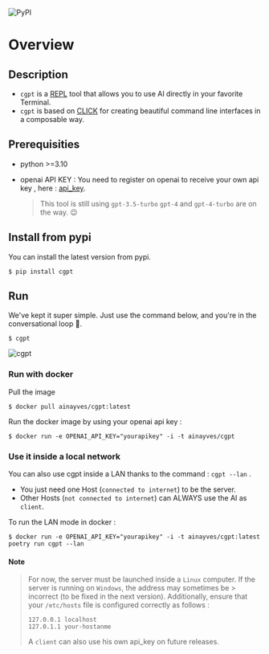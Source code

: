 ![PyPI](https://img.shields.io/pypi/v/cgpt)

# Overview

## Description

- `cgpt` is a [REPL](https://en.wikipedia.org/wiki/Read%E2%80%93eval%E2%80%93print_loop) tool that allows you to use AI directly in your favorite Terminal.
- `cgpt` is based on [CLICK](https://github.com/pallets/click) for creating beautiful command line interfaces in a composable way.

##  Prerequisities

- python >=3.10
- openai API KEY :
  You need to register on openai to receive your own api key , here : [api_key](https://platform.openai.com/account/api-keys).

  > This tool is still using `gpt-3.5-turbo` 
  > `gpt-4` and `gpt-4-turbo` are on the way. 😉

##  Install from pypi

You can install the latest version from pypi.

```
$ pip install cgpt
```

## Run

We've kept it super simple. Just use the command below, and you're in the conversational loop 🚀.

```
$ cgpt
```
![cgpt](https://i.imgflip.com/8hdiuv.jpg)


###  Run with docker 

Pull the image 
```
$ docker pull ainayves/cgpt:latest
```

Run the docker image by using your openai api key :

```
$ docker run -e OPENAI_API_KEY="yourapikey" -i -t ainayves/cgpt
```

### Use it inside a local network

You can also use cgpt inside a LAN thanks to the command : `cgpt --lan` .

- You just need one Host (`connected to internet`) to be the server.
- Other Hosts (`not connected to internet`) can ALWAYS use the AI as `client`.

To run the LAN mode in docker :

```
$ docker run -e OPENAI_API_KEY="yourapikey" -i -t ainayves/cgpt:latest poetry run cgpt --lan
```

#### Note

> For now, the server must be launched inside a `Linux` computer. If the server is running on `Windows`, the address may sometimes be > incorrect (to be fixed in the next version). Additionally, ensure that your `/etc/hosts` file is configured correctly as follows :
> ```
> 127.0.0.1	localhost
> 127.0.1.1	your-hostanme
> ```
> A `client` can also use his own api_key on future releases.
